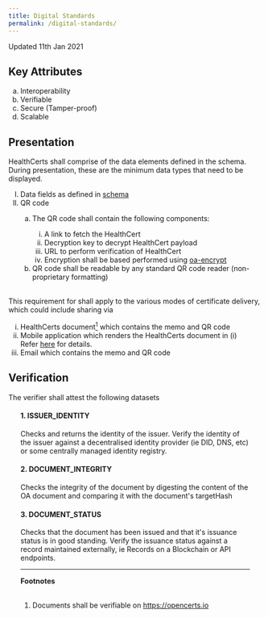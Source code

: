 ```yaml
---
title: Digital Standards
permalink: /digital-standards/
---
```

<style type="text/css">

ol.letter{
    list-style-type: lower-alpha;
}

ol.roman{
    list-style-type: lower-roman;
}

ol.upper-roman{
    list-style-type: upper-roman;
}

</style>

<p>Updated 11th Jan 2021</p>

## Key Attributes
<ol class="letter"> 
<li>Interoperability</li>
<li>Verifiable</li>
<li>Secure (Tamper-proof)</li>
<li>Scalable</li>
</ol>

## Presentation


HealthCerts shall comprise of the data elements defined in the schema.
During presentation, these are the minimum data types that need to be displayed.

<ol class="upper-roman"> 
<li>Data fields as defined in <a href="https://schemata.openattestation.com/" target="_blank">schema</a><br></li>   
<li>QR code<br></li>   
<ol class="letter">
<li>  The QR code shall contain the following components:</li>
<ol class="roman">
<li>A link to fetch the HealthCert</li>
<li>Decryption key to decrypt HealthCert payload</li>
<li>URL to perform verification of HealthCert</li>
<li>Encryption shall be based performed using <a href="https://github.com/Open-Attestation/oa-encryption/blob/master/src/index.ts" target="_blank">oa-encrypt</a><br></li>
</ol>
<li>QR code shall be readable by any standard QR code reader (non-proprietary formatting)</li>
</ol>
</ol>
<br> 
This requirement for shall apply to the various modes of certificate delivery, which could include sharing via
<br>
<ol class="roman">
<li>HealthCerts document<a href="#def1"><sup>1</sup></a> which contains the memo and QR code</li>
<li>Mobile application which renders the HealthCerts document in (i)<br>
Refer <a href="https://github.com/Open-Attestation/adr/blob/master/decentralised_rendering.md" target="_blank">here</a> for details.</li>
<li>Email which contains the memo and QR code</li>
</ol>


## Verification

The verifier shall attest the following datasets

<div style="padding:0 24px">
<h4>1. ISSUER_IDENTITY</h4>
<p>Checks and returns the identity of the issuer. Verify the identity of the issuer against a decentralised identity provider (ie DID, DNS, etc) or some centrally managed identity registry.</p>
<h4>2. DOCUMENT_INTEGRITY </h4>
<p>Checks the integrity of the document by digesting the content of the OA document and comparing it with the document's targetHash</p>
<h4>3. DOCUMENT_STATUS</h4>
<p>Checks that the document has been issued and that it's issuance status is in good standing. Verify the issuance status against a record maintained externally, ie Records on a Blockchain or API endpoints.</p>
<div>

<hr>

<div><b>Footnotes</b></div>
<br>
<a id="def1" style="padding-top:50px"></a>

1. Documents shall be verifiable on <a href="https://opencerts.io" target="_blank">https://opencerts.io</a>